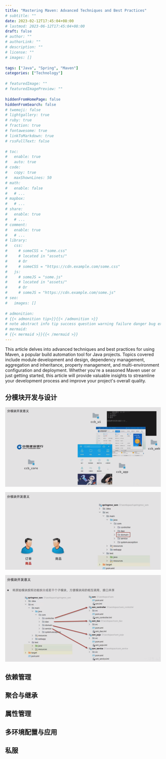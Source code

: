 ```yaml
---
title: "Mastering Maven: Advanced Techniques and Best Practices"
# subtitle: ""
date: 2023-02-12T17:45:04+08:00
# lastmod: 2023-06-12T17:45:04+08:00
draft: false
# author: ""
# authorLink: ""
# description: ""
# license: ""
# images: []

tags: ["Java", "Spring", "Maven"]
categories: ["Technology"]

# featuredImage: ""
# featuredImagePreview: ""

hiddenFromHomePage: false
hiddenFromSearch: false
# twemoji: false
# lightgallery: true
# ruby: true
# fraction: true
# fontawesome: true
# linkToMarkdown: true
# rssFullText: false

# toc:
#   enable: true
#   auto: true
# code:
#   copy: true
#   maxShownLines: 50
# math:
#   enable: false
#   # ...
# mapbox:
#   # ...
# share:
#   enable: true
#   # ...
# comment:
#   enable: true
#   # ...
# library:
#   css:
#     # someCSS = "some.css"
#     # located in "assets/"
#     # Or
#     # someCSS = "https://cdn.example.com/some.css"
#   js:
#     # someJS = "some.js"
#     # located in "assets/"
#     # Or
#     # someJS = "https://cdn.example.com/some.js"
# seo:
#   images: []

# admonition:
# {{< admonition tip>}}{{< /admonition >}}
# note abstract info tip success question warning failure danger bug example quote
# mermaid:
# {{< mermaid >}}{{< /mermaid >}}
---
```


This article delves into advanced techniques and best practices for using Maven, a popular build automation tool for Java projects. Topics covered include module development and design, dependency management, aggregation and inheritance, property management, and multi-environment configuration and deployment. Whether you're a seasoned Maven user or just getting started, this article will provide valuable insights to streamline your development process and improve your project's overall quality.

<!--more-->

## 分模块开发与设计

![image-20230612175146310](image-20230612175146310.png " ")

![image-20230612175345645](image-20230612175345645.png " ")

![image-20230612175744597](image-20230612175744597.png " ")

## 依赖管理

## 聚合与继承

## 属性管理

## 多环境配置与应用

## 私服
